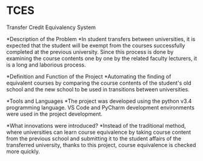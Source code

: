 # TCES
Transfer Credit Equivalency System


*Description of the Problem
   *In student transfers between universities, it is expected that the student will be exempt from the courses successfully completed at the previous university. Since this process is done by examining the course contents one by one by the related faculty lecturers, it is a long and laborious process.

*Definition and Function of the Project
   *Automating the finding of equivalent courses by comparing the course contents of the student's old school and the new school to be used in transitions between universities.

*Tools and Languages
   *The project was developed using the python v3.4 programming language. VS Code and PyCharm development environments were used in the project development.

*What innovations were introduced?
    *Instead of the traditional method, where universities can learn course equivalence by taking course content from the previous school and submitting it to the student affairs of the transferred university, thanks to this project, course equivalence is checked more quickly.
